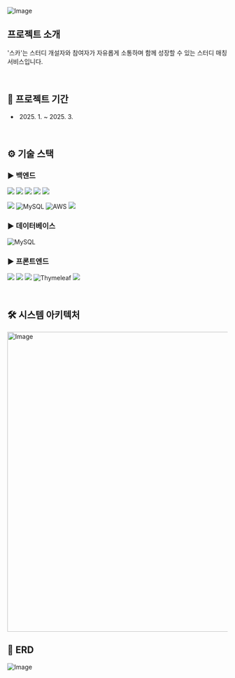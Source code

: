 ![Image](https://github.com/user-attachments/assets/23eca6ef-ab6b-4574-8669-b0f866396497)

## 프로젝트 소개
'스카'는 스터디 개설자와 참여자가 자유롭게 소통하며 함께 성장할 수 있는 스터디 매칭 서비스입니다.

<br>

## 📅 프로젝트 기간
- &nbsp;2025. 1. ~ 2025. 3. 

<br>

## ⚙️ 기술 스택
### ► 백엔드
<img src="https://img.shields.io/badge/java-007396?style=for-the-badge&logo=java&logoColor=white"> <img src="https://img.shields.io/badge/spring-6DB33F?style=for-the-badge&logo=spring&logoColor=white"> <img src="https://img.shields.io/badge/spring_boot-6DB33F?style=for-the-badge&logo=springboot&logoColor=white">
<img src="https://img.shields.io/badge/spring_data_jpa-6DB33F?style=for-the-badge&logo=spring&logoColor=white">
<img src="https://img.shields.io/badge/spring_security-6DB33F?style=for-the-badge&logo=springsecurity&logoColor=white"> 

<img src="https://img.shields.io/badge/gradle-02303A?style=for-the-badge&logo=gradle&logoColor=white"> ![MySQL](https://img.shields.io/badge/QueryDSL-4479A1.svg?style=for-the-badge) ![AWS](https://img.shields.io/badge/AWS-%23FF9900.svg?style=for-the-badge&logo=amazon-aws&logoColor=white) <img src="https://img.shields.io/badge/docker-2496ED?style=for-the-badge&logo=docker&logoColor=white">


### ► 데이터베이스
![MySQL](https://img.shields.io/badge/mysql-4479A1.svg?style=for-the-badge&logo=mysql&logoColor=white)


### ► 프론트엔드
<img src="https://img.shields.io/badge/html5-E34F26?style=for-the-badge&logo=html5&logoColor=white"> <img src="https://img.shields.io/badge/css-1572B6?style=for-the-badge&logo=css3&logoColor=white"> <img src="https://img.shields.io/badge/javascript-F7DF1E?style=for-the-badge&logo=javascript&logoColor=black"> ![Thymeleaf](https://img.shields.io/badge/Thymeleaf-%23005C0F.svg?style=for-the-badge&logo=Thymeleaf&logoColor=white) <img src="https://img.shields.io/badge/bootstrap-7952B3?style=for-the-badge&logo=bootstrap&logoColor=white">

<br>

## 🛠️ 시스템 아키텍처
<img width="685" alt="Image" src="https://github.com/user-attachments/assets/fee028cd-f6ef-4064-912f-daa0686311e1" />

## 📐 ERD
![Image](https://github.com/user-attachments/assets/6605731e-f56c-4328-b745-9562d6e8e861)<br>




